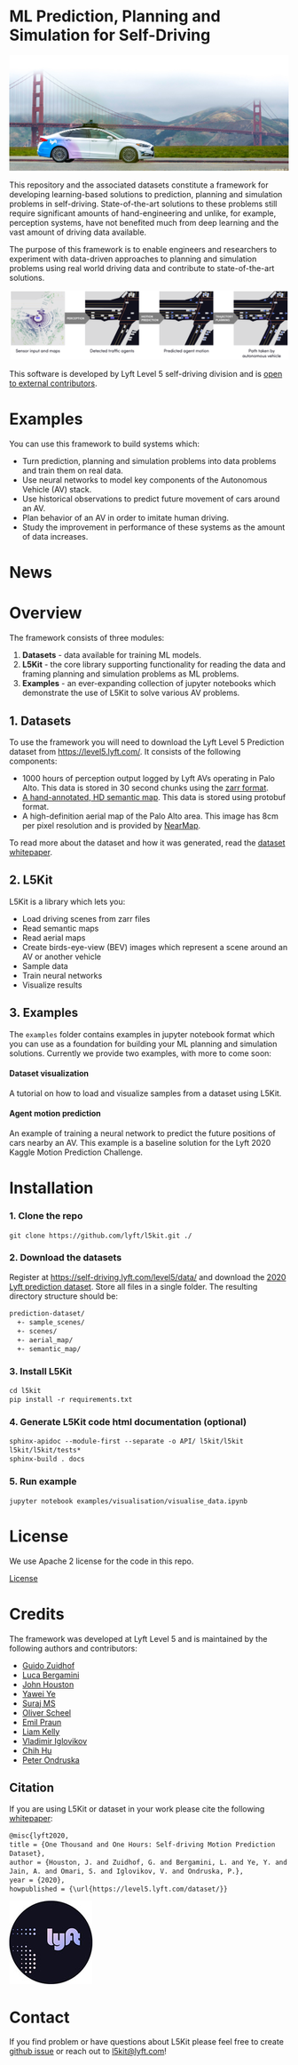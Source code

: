 ML Prediction, Planning and Simulation for Self-Driving
===

![ML prediction, planning and simulation for self-driving](/images/av.jpg)

This repository and the associated datasets constitute a framework for developing learning-based solutions to prediction, planning and simulation problems in self-driving. State-of-the-art solutions to these problems still require significant amounts of hand-engineering and unlike, for example, perception systems, have not benefited much from deep learning and the vast amount of driving data available.

The purpose of this framework is to enable engineers and researchers to experiment with data-driven approaches to planning and simulation problems using real world driving data and contribute to state-of-the-art solutions.

![Modern AV pipeline](/images/pipeline.png)

This software is developed by Lyft Level 5 self-driving division and is [open to external contributors](how_to_contribute.md).

# Examples
You can use this framework to build systems which:
* Turn prediction, planning and simulation problems into data problems and train them on real data.
* Use neural networks to model key components of the Autonomous Vehicle (AV) stack.
* Use historical observations to predict future movement of cars around an AV.
* Plan behavior of an AV in order to imitate human driving.
* Study the improvement in performance of these systems as the amount of data increases.

# News

# Overview
The framework consists of three modules:
1. **Datasets** - data available for training ML models.
2. **L5Kit** - the core library supporting functionality for reading the data and framing planning and simulation problems as ML problems.
3. **Examples** - an ever-expanding collection of jupyter notebooks which demonstrate the use of L5Kit to solve various AV problems.

## 1. Datasets
To use the framework you will need to download the Lyft Level 5 Prediction dataset from https://level5.lyft.com/.
It consists of the following components:
* 1000 hours of perception output logged by Lyft AVs operating in Palo Alto. This data is stored in 30 second chunks using the [zarr format](data_format.md).
* [A hand-annotated, HD semantic map](https://medium.com/lyftlevel5/semantic-maps-for-autonomous-vehicles-470830ee28b6). This data is stored using protobuf format.
* A high-definition aerial map of the Palo Alto area. This image has 8cm per pixel resolution and is provided by [NearMap](https://www.nearmap.com/).

To read more about the dataset and how it was generated, read the [dataset whitepaper](https://level5.lyft.com/).

## 2. L5Kit
L5Kit is a library which lets you:
- Load driving scenes from zarr files
- Read semantic maps
- Read aerial maps
- Create birds-eye-view (BEV) images which represent a scene around an AV or another vehicle
- Sample data
- Train neural networks
- Visualize results

## 3. Examples
The `examples` folder contains examples in jupyter notebook format which you can use as a foundation for building your ML planning and simulation solutions. Currently we provide two examples, with more to come soon:

#### Dataset visualization
A tutorial on how to load and visualize samples from a dataset using L5Kit.

#### Agent motion prediction
An example of training a neural network to predict the future positions of cars nearby an AV. This example is a baseline solution for the Lyft 2020 Kaggle Motion Prediction Challenge.

# Installation
### 1. Clone the repo
```shell
git clone https://github.com/lyft/l5kit.git ./
```

### 2. Download the datasets
Register at https://self-driving.lyft.com/level5/data/ and download the [2020 Lyft prediction dataset](https://tinyurl.com/lyft-prediction-dataset). Store all files in a single folder.
The resulting directory structure should be:
```
prediction-dataset/
  +- sample_scenes/
  +- scenes/
  +- aerial_map/
  +- semantic_map/
```

### 3. Install L5Kit
```shell
cd l5kit
pip install -r requirements.txt
```

### 4. Generate L5Kit code html documentation (optional)
```shell
sphinx-apidoc --module-first --separate -o API/ l5kit/l5kit l5kit/l5kit/tests*
sphinx-build . docs
```

### 5. Run example
```shell
jupyter notebook examples/visualisation/visualise_data.ipynb
```

# License
We use Apache 2 license for the code in this repo.

[License](LICENSE)

# Credits
The framework was developed at Lyft Level 5 and is maintained by the following authors and contributors:
* [Guido Zuidhof](https://www.linkedin.com/in/guido-zuidhof-377b6947/)
* [Luca Bergamini](https://www.linkedin.com/in/luca-bergamini-61a510182/)
* [John Houston](https://www.linkedin.com/in/joust/)
* [Yawei Ye](https://www.linkedin.com/in/yawei-ye-b76249b1/)
* [Suraj MS](https://www.linkedin.com/in/suraj-m-s-7896b9126/)
* [Oliver Scheel](https://www.linkedin.com/in/oliver-scheel-98a048176/)
* [Emil Praun](https://www.linkedin.com/in/emil-praun-7597152/)
* [Liam Kelly](https://www.linkedin.com/in/liam-kelly-83089435/)
* [Vladimir Iglovikov](https://www.linkedin.com/in/iglovikov/)
* [Chih Hu](https://www.linkedin.com/in/chihchu/)
* [Peter Ondruska](https://www.linkedin.com/in/pondruska/)

## Citation
If you are using L5Kit or dataset in your work please cite the following [whitepaper](https://tinyurl.com/lyft-prediction-dataset):
```
@misc{lyft2020,
title = {One Thousand and One Hours: Self-driving Motion Prediction Dataset},
author = {Houston, J. and Zuidhof, G. and Bergamini, L. and Ye, Y. and Jain, A. and Omari, S. and Iglovikov, V. and Ondruska, P.},
year = {2020},
howpublished = {\url{https://level5.lyft.com/dataset/}}
```

![Lyft Level 5](/images/lyft.jpg)


# Contact
If you find problem or have questions about L5Kit please feel free to create [github issue](https://github.com/lyft/l5kit/issues) or reach out to l5kit@lyft.com!
